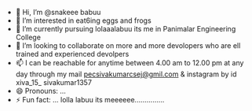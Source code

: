 - 👋 Hi, I’m @snakeee babuu
- 👀 I’m interested in  eat6ing eggs and frogs
- 🌱 I’m currently pursuing lolaaalabuu its me in Panimalar Engineering College
- 💞️ I’m looking to collaborate on more and more devolopers who are ell trained and experienced devolpers
- 📫 I can be reachable for anytime between 4.00 am to 12.00 pm at any day through my mail pecsivakumarcsej@gmil.com & instagram by id xiva_15_   sivakumar1357
- 😄 Pronouns: ...
- ⚡ Fun fact: ...  lolla labuu its meeeeee...............

<!---
Sivakumar1357/Sivakumar1357 is a ✨ special ✨ repository because its `README.md` (this file) appears on your GitHub profile.
You can click the Preview link to take a look at your changes.
--->
